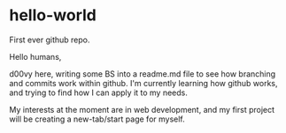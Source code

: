 # hello-world
First ever github repo.

Hello humans,
 
d00vy here, writing some BS into a readme.md file to see how branching and commits work within github.
I'm currently learning how github works, and trying to find how I can apply it to my needs.

My interests at the moment are in web development, and my first project will be creating a new-tab/start page for myself.
